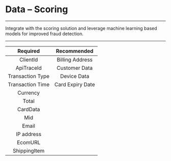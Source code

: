 # Data – Scoring

---

Integrate with the scoring solution and leverage machine learning based models for improved fraud detection.

---

|      Required      |   Recommended    |
|:------------------:|:----------------:|
|      ClientId      | Billing Address  |
|     ApiTraceId     |  Customer Data   |
|  Transaction Type  |   Device Data    |
|  Transaction Time  | Card Expiry Date |
|      Currency      |                  |
|       Total        |                  |
|      CardData      |                  |
|        Mid         |                  |
|       Email        |                  |
|     IP address     |                  |
|      EcomURL       |                  |
|   ShippingItem     |                  |










